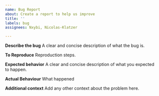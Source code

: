 ```yaml
---
name: Bug Report
about: Create a report to help us improve
title: ''
labels: bug
assignees: Nxybi, Nicolas-Klatzer

---
```


**Describe the bug**
A clear and concise description of what the bug is.

**To Reproduce**
Reproduction steps.

**Expected behavior**
A clear and concise description of what you expected to happen.

**Actual Behaviour**
What happened

**Additional context**
Add any other context about the problem here.
